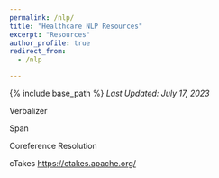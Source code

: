 ```yaml
---
permalink: /nlp/
title: "Healthcare NLP Resources"
excerpt: "Resources"
author_profile: true
redirect_from: 
  - /nlp

---
```


{% include base_path %}
*Last Updated: July 17, 2023* 



Verbalizer

Span

Coreference Resolution

cTakes
https://ctakes.apache.org/
